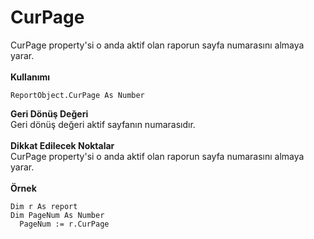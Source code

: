 # CurPage

CurPage property'si o anda aktif olan raporun sayfa numarasını almaya yarar.\
\
**Kullanımı**

```
ReportObject.CurPage As Number
```

**Geri Dönüş Değeri**\
Geri dönüş değeri aktif sayfanın numarasıdır.\
\
**Dikkat Edilecek Noktalar**\
CurPage property'si o anda aktif olan raporun sayfa numarasını almaya yarar.\
\
**Örnek**

```
Dim r As report
Dim PageNum As Number
  PageNum := r.CurPage
```
